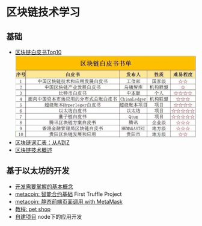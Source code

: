 # 区块链技术学习

## 基础
 * [区块链白皮书Top10](./whitepaper-top10) ![](./whitepaper-top10.png)
 * [区块链词汇表：从A到Z](http://ethfans.org/posts/blockchain-glossary-from-a-z)
 * [区块链技术概述](./technology-stack.md)

## 基于以太坊的开发
 * [开发需要掌握的基本概念](./ethereum-started)
 * [metacoin: 智能合约基础](./metacoin-truffle-box) First Truffle Project
 * [metacoin: 静态前端页面调用 with MetaMask](./webpack-truffle-box)
 * [教程: pet shop](./pet-shop-tutorial)
 * [自建项目](./hello-truffle) node下的应用开发